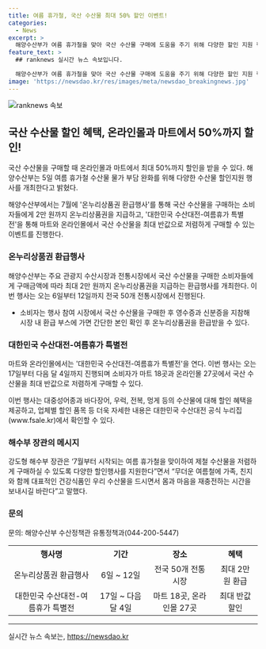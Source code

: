 ```yaml
---
title: 여름 휴가철, 국산 수산물 최대 50% 할인 이벤트!
categories:
  - News
excerpt: >
  해양수산부가 여름 휴가철을 맞아 국산 수산물 구매에 도움을 주기 위해 다양한 할인 지원 행사를 개최한다. 전통시장에서는 7월 온누리상품권 환급행사를 통해 최대 2만 원까지 혜택을 받을 수 있고, 마트와 온라인몰에서는 대한민국 수산대전-여름휴가 특별전을 통해 최대 50% 할인 혜택을 누릴 수 있다. 이로써 소비자들은 저렴한 가격에 국산 수산물을 구매하여 여름철 건강식품을 즐길 수 있을 것으로 기대된다.
feature_text: >
  ## ranknews 실시간 뉴스 속보입니다.

  해양수산부가 여름 휴가철을 맞아 국산 수산물 구매에 도움을 주기 위해 다양한 할인 지원 행사를 개최한다. 전통시장에서는 7월 온누리상품권 환급행사를 통해 최대 2만 원까지 혜택을 받을 수 있고, 마트와 온라인몰에서는 대한민국 수산대전-여름휴가 특별전을 통해 최대 50% 할인 혜택을 누릴 수 있다. 이로써 소비자들은 저렴한 가격에 국산 수산물을 구매하여 여름철 건강식품을 즐길 수 있을 것으로 기대된다.
image: 'https://newsdao.kr/res/images/meta/newsdao_breakingnews.jpg'
---
```


<p><img src="https://newsdao.kr/res/images/meta/newsdao_breakingnews.jpg" alt="ranknews 속보" /></p>

<h2 data-ke-size="size26">국산 수산물 할인 혜택, 온라인몰과 마트에서 50%까지 할인!</h2>

<p>국산 수산물을 구매할 때 온라인몰과 마트에서 최대 50%까지 할인을 받을 수 있다. 해양수산부는 5일 여름 휴가철 수산물 물가 부담 완화를 위해 다양한 수산물 할인지원 행사를 개최한다고 밝혔다.</p>

<p data-ke-size="size16">해양수산부에서는 7월에 '온누리상품권 환급행사'를 통해 국산 수산물을 구매하는 소비자들에게 2만 원까지 온누리상품권을 지급하고, '대한민국 수산대전-여름휴가 특별전'을 통해 마트와 온라인몰에서 국산 수산물을 최대 반값으로 저렴하게 구매할 수 있는 이벤트를 진행한다.</p>

<h3 data-ke-size="size24">온누리상품권 환급행사</h3>

<p>해양수산부는 주요 관광지 수산시장과 전통시장에서 국산 수산물을 구매한 소비자들에게 구매금액에 따라 최대 2만 원까지 온누리상품권을 지급하는 환급행사를 개최한다. 이번 행사는 오는 6일부터 12일까지 전국 50개 전통시장에서 진행된다.</p>

<ul>
  <li>소비자는 행사 참여 시장에서 국산 수산물을 구매한 후 영수증과 신분증을 지참해 시장 내 환급 부스에 가면 간단한 본인 확인 후 온누리상품권을 환급받을 수 있다.</li>
</ul>

<h3 data-ke-size="size24">대한민국 수산대전-여름휴가 특별전</h3>

<p>마트와 온라인몰에서는 '대한민국 수산대전-여름휴가 특별전'을 연다. 이번 행사는 오는 17일부터 다음 달 4일까지 진행되며 소비자가 마트 18곳과 온라인몰 27곳에서 국산 수산물을 최대 반값으로 저렴하게 구매할 수 있다.</p>

<p data-ke-size="size16">이번 행사는 대중성어종과 바다장어, 우럭, 전복, 멍게 등의 수산물에 대해 할인 혜택을 제공하고, 업체별 할인 품목 등 더욱 자세한 내용은 대한민국 수산대전 공식 누리집(www.fsale.kr)에서 확인할 수 있다.</p>

<h3 data-ke-size="size24">해수부 장관의 메시지</h3>

<p>강도형 해수부 장관은 ‘7월부터 시작되는 여름 휴가철을 맞이하여 제철 수산물을 저렴하게 구매하실 수 있도록 다양한 할인행사를 지원한다”면서 “무더운 여름철에 가족, 친지와 함께 대표적인 건강식품인 우리 수산물을 드시면서 몸과 마음을 재충전하는 시간을 보내시길 바란다”고 말했다.</p>

<h3 data-ke-size="size24">문의</h3>

<p>문의: 해양수산부 수산정책관 유통정책과(044-200-5447)</p>

<p data-ke-size="size16"></p>

<table>
  <tr>
    <th>행사명</th>
    <th>기간</th>
    <th>장소</th>
    <th>혜택</th>
  </tr>
  <tr>
    <td style="text-align: center;">온누리상품권 환급행사</td>
    <td style="text-align: center;">6일 ~ 12일</td>
    <td style="text-align: center;">전국 50개 전통시장</td>
    <td style="text-align: center;">최대 2만 원 환급</td>
  </tr>
  <tr>
    <td style="text-align: center;">대한민국 수산대전-여름휴가 특별전</td>
    <td style="text-align: center;">17일 ~ 다음 달 4일</td>
    <td style="text-align: center;">마트 18곳, 온라인몰 27곳</td>
    <td style="text-align: center;">최대 반값 할인</td>
  </tr>
</table>

<hr>
실시간 뉴스 속보는, <a href="https://newsdao.kr" rel="dofollow">https://newsdao.kr</a>


